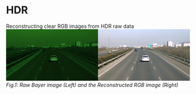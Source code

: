 # HDR

Reconstructing clear RGB images from HDR raw data
![](demo/example.png)*Fig.1: Raw Bayer image (Left) and the Reconstructed RGB image (Right)*
